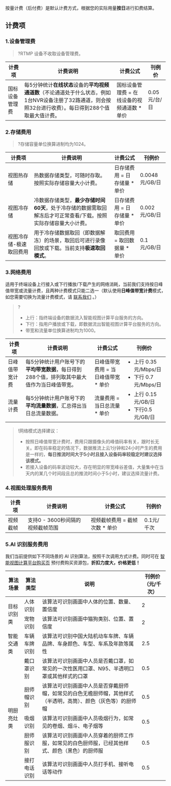 按量计费（后付费）是默认计费方式，根据您的实际用量**按日**进行扣费结算。

## 计费项

### 1.设备管理费

> ?RTMP 设备不收取设备管理费。

| 计费项         | 计费说明                                                     | 计费公式                                      | 刊例价       |
| -------------- | ------------------------------------------------------------ | --------------------------------------------- | ------------ |
| 国标设备管理费 | 每5分钟统计**在线状态**设备的**平均视频通道数**（不论通道处于什么状态，例如1台NVR设备注册了32路通道，则会按照32台进行收费）。每日得到288个值取最大值计费。 | 国标设备管理费 = 在线设备的视频通道数 \* 单价 | 0.05元/台/日 |

### 2.存储费用

> ?存储容量单位换算进制均为1024。

| 计费项                  | 计费说明                                                     | 计费公式                      | 刊例价         |
| ----------------------- | ------------------------------------------------------------ | ----------------------------- | -------------- |
| 视图热存储              | 热数据存储类型，可随时存取。按照实际存储容量大小计费。       | 日存储费用 = 日存储量 \* 单价 | 0.0048元/GB/日 |
| 视图冷存储              | 冷数据存储类型，**最少存储时间60天**，处于冷存储的数据需取回解冻后才可正常查看/下载。按照实际存储容量大小计费。 | 日存储费用 = 日存储量 \* 单价 | 0.002元/GB/日  |
| 视图冷存储-极速取回费用 | 用于冷存储数据取回（即数据解冻）的场景，取回后可进行录像回放或下载。当前支持**极速取回模式**。 | 取回费用 = 取回数据量 \* 单价 | 0.1元/GB/日    |

### 3.网络费用

适用于终端设备上行接入或下行播放/下载产生的网络消耗，当前我们支持按日峰值带宽或流量计费，且两种计费模式只能二选一（默认使用**日峰值带宽计费**模式，如您需要切换为流量计费模式，请 [联系我们](https://console.cloud.tencent.com/workorder/category) 。）

>?
>
>- 上行：指终端设备的数据流入智能视图计算平台服务的方向。
>- 下行：指用户播放或下载，即数据流出智能视图计算平台服务的方向。
>- 带宽和流量单位换算进制均为1000。

| 计费项         | 计费说明                                                     | 计费公式                              | 刊例价                                                       |
| -------------- | ------------------------------------------------------------ | ------------------------------------- | ------------------------------------------------------------ |
| 日峰值带宽计费 | 每5分钟统计用户账号下的**平均带宽数据**，每日得到288个值，排列取其中最大值作为当日峰值带宽。 | 日峰值带宽费用 = 当日峰值带宽 \* 单价 | <ul style="margin: 0;"><li>上行 0.35元/Mbps/日</li><li>下行 0.7元/Mbps/日</li></ul> |
| 流量计费       | 每5分钟统计用户账号下的**平均流量数据**，汇总得出当日总流量数据。 | 流量费用 = 当日总流量 \* 单价         | <ul style="margin: 0;"><li>上行 0.15元/GB/日</li><li>下行0.5元/GB/日</li></ul> |

>!网络模式选择建议：
>
>- 按照日峰值带宽计费时，费用只跟摄像头的峰值码率有关，跟时长无关。即在码率稳定的情况下，数据推流上云1分钟和24小时产生的费用是一样的，**每日推流时间大于5小时且接入设备码率较稳定时建议选择该模式。**
>- 若接入设备的码率波动较大，存在明显的带宽峰谷差值，大量集中在当天内的某几个时间段且总的推流时间小于5小时，建议选择流量计费。

### 4.视图处理服务费用

| 计费项   | 计费说明                         | 计费公式                        | 刊例价     |
| -------- | -------------------------------- | ------------------------------- | ---------- |
| 视频截帧 | 支持0 - 3600秒间隔的视频截帧范围 | 视频截帧费用 = 截帧次数 \* 单价 | 0.1元/千次 |

### 5.AI 识别服务费用

我们当前提供如下不同场景的 AI 识别算法，按照千次调用方式计费。同时可在 [智能视图计算平台购买页](https://buy.cloud.tencent.com/iss) 预付费购买资源包，**折扣力度大，价格更低！**

<table>
<thead>
<tr><th>算法场景</th><th>算法类型</th><th>说明</th><th>刊例价（元/千次）</th></tr>
</thead>
<tbody>
<tr><td rowspan=2>目标识别类</td><td>人体识别</td><td>该算法可识别画面中人体的位置、数量、置信度</td><td>2</td></tr>
<tr><td>宠物识别</td><td>该算法可识别画面中猫狗类别、位置、置信度</td><td>2</td></tr>
<tr><td rowspan=1>智能交通类</td><td>车辆车牌识别</td><td>该算法可识别中国大陆机动车车牌、车辆品牌、车身颜色、车型、车系及年款等属性</td><td>2.5</td></tr>
<tr><td rowspan=5>明厨亮灶类</td><td>戴口罩识别</td><td>该算法可识别画面中人员是否戴口罩，如常见的一次性医用口罩、N95、半透明口罩或其他样式的口罩</td><td>0.5</td></tr>
<tr><td>厨师帽识别</td><td>该算法可识别画面中人员是否穿戴厨师帽，如常见的白色无檐厨师帽，其他样式（半透明，高筒）、颜色（灰色等）的厨师帽</td><td>0.5</td></tr>
<tr><td>吸烟识别</td><td>该算法可识别画面中人员吸烟行为，如常见的卷烟、烟斗、电子烟等</td><td>0.5</td></tr>
<tr><td>厨师服识别</td><td>该算法可识别画面中人员穿着的厨师工作服，如常见的白色厨师服，已经其他样式、颜色（黑色）的厨师服</td><td>0.5</td></tr>
<tr><td>接打电话识别</td><td>该算法可识别画面中人员打手机、接听电话等动作</td><td>0.5</td></tr>
</tbody></table>



